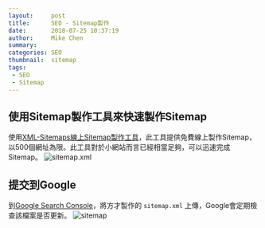 ```yaml
---
layout:     post
title:      SEO - Sitemap製作
date:       2018-07-25 10:37:19
author:     Mike Chen
summary:    
categories: SEO
thumbnail:  sitemap
tags:
 - SEO
 - Sitemap
---
```


## 使用Sitemap製作工具來快速製作Sitemap

使用[XML-Sitemaps線上Sitemap製作工具](https://www.xml-sitemaps.com)，此工具提供免費線上製作Sitemap，以500個網址為限。此工具對於小網站而言已經相當足夠，可以迅速完成Sitemap。
![sitemap.xml](https://i.imgur.com/RNzM8EL.png)

## 提交到Google
到[Google Search Console](https://search.google.com/search-console/sitemaps)，將方才製作的 `sitemap.xml` 上傳，Google會定期檢查該檔案是否更新。
![sitemap](https://i.imgur.com/RVdcJez.png)